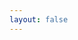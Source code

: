 ```yaml
---
layout: false
---
```

<script setup>
import { ref, onMounted } from 'vue'
import { createApp } from 'whyframe:app'
import { TOKENS as APP, services as application } from '@/app/application'
import { TOKENS as DEV, services as development } from '@/services/development'
import { services as dataplanes } from '@/app/data-planes'
import { TOKENS as VUE, services as vue } from '@/app/vue'
import { services as x } from '@/app/x'
import { services as kuma } from '@/app/kuma'
import { build, token } from '@/services/utils'
import Kongponents from '@kong/kongponents'
import CliEnv from '@/app/application/services/env/CliEnv'
import KumaApi from '@/app/kuma/services/kuma-api/KumaApi'
import { RestClient } from '@/app/kuma/services/kuma-api/RestClient'
import i18nEnUs from '@/locales/en-us'
import '../../src/assets/styles/main.scss'
const el = ref()
const $ = {
  ...VUE,
  ...APP,
  ...DEV,
  globals: token('vue.globals'),
  httpClient: token('httpClient'),
  api: token<KumaApi>('KumaApi'),
}

onMounted(async () => {
  createApp(el.value, {
    enhanceApp: (app) => {
      const get = build(
        vue($),
        application($),
        x($),
        development($),
        kuma($),
        dataplanes($),
        [
          // temporary $.app replacement
          [$.app, {
            service: (
              components,
              plugins,
              globals,
            ) => {
              return async (app) => {
                components.forEach(([name, component]) => {
                  app.component(name, component)
                })

                plugins.forEach(([...args]) => {
                  app.use(...args)
                })

                globals.forEach(([name, obj]) => {
                  app.config.globalProperties[name] = obj
                })

                return app
              }
            },
            arguments: [
              $.components,
              $.plugins,
              $.globals,
            ],
          }],
          [token('application.routes.navigation.guards'), {
            service: () => {
              return []
            },
            labels: [
              $.routesLabel,
            ],
          }],

          [token('kong.plugins'), {
            service: () => {
              return [
                [Kongponents],
              ]
            },
            labels: [
              $.plugins,
            ],
          }],
          [token('docs.globals'), {
            service: (i18n) => {
              return [
                ['t', i18n.t],
              ]
            },
            arguments: [
              $.i18n
            ],
            labels: [
              $.globals,
            ],
          }],
          [$.Env, {
            service: CliEnv,
            arguments: [
              $.EnvVars,
            ],
          }],
          [$.httpClient, {
            service: RestClient,
            arguments: [
              $.env,
            ],
          }],
          [$.api, {
            service: KumaApi,
            arguments: [
              $.httpClient,
              $.env,
            ],
          }],
          [$.EnvVars, {
            constant: {
              KUMA_PRODUCT_NAME: '',
              KUMA_VERSION_URL: '',
              KUMA_DOCS_URL: '',
              KUMA_MOCK_API_ENABLED: '',
              KUMA_API_URL: 'http://localhost:5681',
              KUMA_ZONE_CREATION_FLOW: '',
            },
          }],
          [token('kuma.i18n.en-us'), {
            constant: i18nEnUs,
            labels: [
              $.enUs,
            ],
          }],
        ],
      )
      get($.msw)
      get($.app)(app)
    }
  })
})
</script>

<div id="sandboxed-component" ref="el"></div>

<style scoped>
# sandboxed-component {
  width: 100%;
  height: 100vh;
  padding: 0.5rem;
}
</style>

